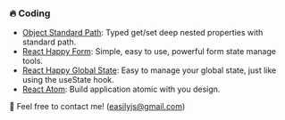 ### 🔥 Coding

- [Object Standard Path](https://github.com/react-earth/object-standard-path): Typed get/set deep nested properties with standard path.
- [React Happy Form](https://github.com/react-earth/react-happy-form): Simple, easy to use, powerful form state manage tools.
- [React Happy Global State](https://github.com/react-earth/react-happy-global-state): Easy to manage your global state, just like using the useState hook.
- [React Atom](https://github.com/react-earth/react-atom): Build application atomic with you design.

👋 Feel free to contact me! (easilyjs@gmail.com)
